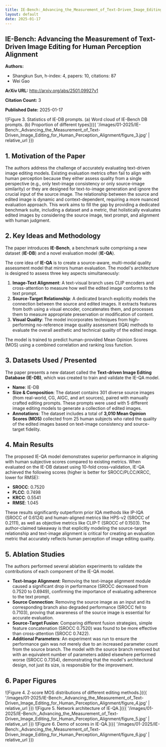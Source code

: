 ```yaml
---
title: IE-Bench:_Advancing_the_Measurement_of_Text-Driven_Image_Editing_for_Human_Perception_Alignment
layout: default
date: 2025-01-17
---
```

## IE-Bench: Advancing the Measurement of Text-Driven Image Editing for Human Perception Alignment
**Authors:**
- Shangkun Sun, h-index: 4, papers: 10, citations: 87
- Wei Gao

**ArXiv URL:** http://arxiv.org/abs/2501.09927v1

**Citation Count:** 3

**Published Date:** 2025-01-17

![Figure 3. Statistics of IE-DB prompts. (a) Word cloud of IE-Bench DB prompts. (b) Proportion of different types]({{ '/images/01-2025/IE-Bench:_Advancing_the_Measurement_of_Text-Driven_Image_Editing_for_Human_Perception_Alignment/figure_3.jpg' | relative_url }})
## 1. Motivation of the Paper
The authors address the challenge of accurately evaluating text-driven image editing models. Existing evaluation metrics often fail to align with human perception because they either assess quality from a single perspective (e.g., only text-image consistency or only source-image similarity) or they are designed for text-to-image generation and ignore the crucial input of the source image. The relationship between the source and edited image is dynamic and context-dependent, requiring a more nuanced evaluation approach. This work aims to fill the gap by providing a dedicated benchmark suite, including a dataset and a metric, that holistically evaluates edited images by considering the source image, text prompt, and alignment with human judgment.

## 2. Key Ideas and Methodology
The paper introduces **IE-Bench**, a benchmark suite comprising a new dataset (**IE-DB**) and a novel evaluation model (**IE-QA**).

The core idea of **IE-QA** is to create a source-aware, multi-modal quality assessment model that mirrors human evaluation. The model's architecture is designed to assess three key aspects simultaneously:
1.  **Image-Text Alignment**: A text-visual branch uses CLIP encoders and cross-attention to measure how well the edited image conforms to the text prompt.
2.  **Source-Target Relationship**: A dedicated branch explicitly models the connection between the source and edited images. It extracts features from both using a visual encoder, concatenates them, and processes them to measure appropriate preservation or modification of content.
3.  **Visual Quality**: The model incorporates techniques from high-performing no-reference image quality assessment (IQA) methods to evaluate the overall aesthetic and technical quality of the edited image.

The model is trained to predict human-provided Mean Opinion Scores (MOS) using a combined correlation and ranking loss function.

## 3. Datasets Used / Presented
The paper presents a new dataset called the **Text-driven Image Editing Database (IE-DB)**, which was created to train and validate the IE-QA model.
*   **Name**: IE-DB
*   **Size & Composition**: The dataset contains 301 diverse source images (from real-world, CG, AIGC, and art sources), paired with manually crafted editing prompts. These prompts were used with 5 different image editing models to generate a collection of edited images.
*   **Annotations**: The dataset includes a total of **3,010 Mean Opinion Scores (MOS)** collected from 25 human subjects who rated the quality of the edited images based on text-image consistency and source-target fidelity.

## 4. Main Results
The proposed IE-QA model demonstrates superior performance in aligning with human subjective scores compared to existing metrics. When evaluated on the IE-DB dataset using 10-fold cross-validation, IE-QA achieved the following scores (higher is better for SROCC/PLCC/KRCC, lower for RMSE):
*   **SROCC**: 0.7520
*   **PLCC**: 0.7498
*   **KRCC**: 0.5541
*   **RMSE**: 1.045

These results significantly outperform prior IQA methods like IP-IQA (SROCC of 0.6124) and human-aligned metrics like HPS-v2 (SROCC of 0.2111), as well as objective metrics like CLIP-T (SROCC of 0.1503). The author-claimed takeaway is that explicitly modeling the source-target relationship and text-image alignment is critical for creating an evaluation metric that accurately reflects human perception of image editing quality.

## 5. Ablation Studies
The authors performed several ablation experiments to validate the contributions of each component of the IE-QA model.
*   **Text-Image Alignment**: Removing the text-image alignment module caused a significant drop in performance (SROCC decreased from 0.7520 to 0.6949), confirming the importance of evaluating adherence to the text prompt.
*   **Source Connection**: Removing the source image as an input and its corresponding branch also degraded performance (SROCC fell to 0.7103), proving that awareness of the source image is essential for accurate evaluation.
*   **Source-Target Fusion**: Comparing different fusion strategies, simple feature concatenation (SROCC 0.7520) was found to be more effective than cross-attention (SROCC 0.7422).
*   **Additional Parameters**: An experiment was run to ensure the performance gain was not merely due to an increased parameter count from the source branch. The model with the source branch removed but with an equivalent number of parameters added elsewhere performed worse (SROCC 0.7354), demonstrating that the model's architectural design, not just its size, is responsible for the improvement.

## 6. Paper Figures
![Figure 4. Z-score MOS distributions of different editing methods.]({{ '/images/01-2025/IE-Bench:_Advancing_the_Measurement_of_Text-Driven_Image_Editing_for_Human_Perception_Alignment/figure_4.jpg' | relative_url }})
![Figure 5. Network architecture of IE-QA.]({{ '/images/01-2025/IE-Bench:_Advancing_the_Measurement_of_Text-Driven_Image_Editing_for_Human_Perception_Alignment/figure_5.jpg' | relative_url }})
![Figure 6. Demo of scores in IE-QA.]({{ '/images/01-2025/IE-Bench:_Advancing_the_Measurement_of_Text-Driven_Image_Editing_for_Human_Perception_Alignment/figure_6.jpg' | relative_url }})
